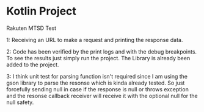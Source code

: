 # Kotlin Project
Rakuten MTSD Test

1: Receiving an URL to make a request and printing the response data.

2: Code has been verified by the print logs and with the debug breakpoints. To see the results just simply run the project. The Library is already been added to the project.

3: I think unit test for parsing function isn't required since I am using the gson library to parse the resonse which is kinda already tested. So just forcefully sending null in case if the response is null or throws exception and the resonse callback receiver will receive it with the optional null for the null safety.
